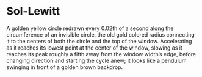 # Sol-Lewitt
A golden yellow circle redrawn every 0.02th of a second along the circumference of an invisible circle, the old gold colored radius connecting it to the centers of both the circle and the top of the window. Accelerating as it reaches its lowest point at the center of the window, slowing as it reaches its peak roughly a fifth away from the window width’s edge, before changing direction and starting the cycle anew; it looks like a pendulum swinging in front of a golden brown backdrop.
